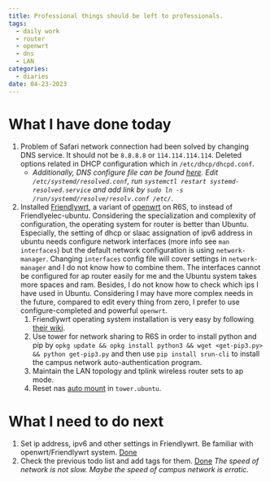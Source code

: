 ```yaml
---
title: Professional things should be left to professionals.
tags:
  - daily work
  - router
  - openwrt
  - dns
  - LAN
categories:
  - diaries
date: 04-23-2023
---
```

# What I have done today

1. Problem of Safari network connection had been solved by changing DNS service. It should not be `8.8.8.8` or `114.114.114.114`. Deleted options related in DHCP configuration which in `/etc/dhcp/dhcpd.conf`. 
	- *Additionally, DNS configure file can be found [here](https://blog.csdn.net/OceanWaves1993/article/details/128217710). Edit `/etc/systemd/resolved.conf`, run `systemctl restart systemd-resolved.service` and add link by `sudo ln -s /run/systemd/resolve/resolv.conf /etc/`*.
2. Installed [Friendlywrt](https://wiki.friendlyelec.com/wiki/index.php/How_to_Build_FriendlyWrt), a variant of [openwrt](https://openwrt.org) on R6S, to instead of Friendlyelec-ubuntu. Considering the specialization and complexity of configuration, the operating system for router is better than Ubuntu. Especially, the setting of dhcp or slaac assignation of ipv6 address in ubuntu needs configure network interfaces (more info see `man interfaces`) but the default network configuration is using `network-manager`. Changing `interfaces` config file will cover settings in `network-manager` and I do not know how to combine them. The interfaces cannot be configured for ap router easily for me and the Ubuntu system takes more spaces and ram. Besides, I do not know how to check which ips I have used in Ubuntu. Considering I may have more complex needs in the future, compared to edit every thing from zero, I prefer to use configure-completed and powerful `openwrt`.
    1. Friendlywrt operating system installation is very easy by following [their wiki](https://wiki.friendlyelec.com/wiki/index.php/NanoPi_R6S/zh). 
    2. Use tower for network sharing to R6S in order to install python and pip by `opkg update && opkg install python3 && wget <get-pip3.py> && python get-pip3.py` and then use `pip install srun-cli` to install the campus network auto-authentication program.
    3. Maintain the LAN topology and tplink wireless router sets to ap mode.
    4. Reset nas [auto mount](http://zhangdeweb.site/2023/04/22/04-22-2023) in `tower.ubuntu`.

# What I need to do next

1. Set ip address, ipv6 and other settings in Friendlywrt. Be familiar with openwrt/Friendlywrt system. [Done](https://zhangdeweb.site/2023/04/24/04-24-2023/)
2. Check the previous todo list and add tags for them. [Done](https://zhangdeweb.site/2023/04/23/04-23-2023/)
    *The speed of network is not slow. Maybe the speed of campus network is erratic.*

